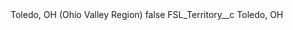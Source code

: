<?xml version="1.0" encoding="UTF-8"?>
<CustomMetadata xmlns="http://soap.sforce.com/2006/04/metadata" xmlns:xsi="http://www.w3.org/2001/XMLSchema-instance" xmlns:xsd="http://www.w3.org/2001/XMLSchema">
    <label>Toledo, OH (Ohio Valley Region)</label>
    <protected>false</protected>
    <values>
        <field>FSL_Territory__c</field>
        <value xsi:type="xsd:string">Toledo, OH</value>
    </values>
</CustomMetadata>
